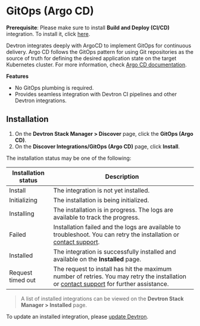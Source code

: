 # GitOps (Argo CD)

**Prerequisite**: Please make sure to install **Build and Deploy (CI/CD)** integration. To install it, click [here](build-and-deploy-ci-cd.md).

Devtron integrates deeply with ArgoCD to implement GitOps for continuous delivery. Argo CD follows the GitOps pattern for using Git repositories as the source of truth for defining the desired application state on the target Kubernetes cluster. For more information, check [Argo CD documentation](https://argo-cd.readthedocs.io/en/stable/).

**Features**

* No GitOps plumbing is required.
* Provides seamless integration with Devtron CI pipelines and other Devtron integrations.

## Installation

1. On the **Devtron Stack Manager > Discover** page, click the **GitOps (Argo CD)**.
2. On the **Discover Integrations/GitOps (Argo CD)** page, click **Install**.

The installation status may be one of the following:

| Installation status | Description                                                                                                                                                            |
| ------------------- | ---------------------------------------------------------------------------------------------------------------------------------------------------------------------- |
| Install             | The integration is not yet installed.                                                                                                                                  |
| Initializing        | The installation is being initialized.                                                                                                                                 |
| Installing          | The installation is in progress. The logs are available to track the progress.                                                                                         |
| Failed              | Installation failed and the logs are available to troubleshoot. You can retry the installation or [contact support](https://discord.devtron.ai/).                      |
| Installed           | The integration is successfully installed and available on the **Installed** page.                                                                                     |
| Request timed out   | The request to install has hit the maximum number of retries. You may retry the installation or [contact support](https://discord.devtron.ai/) for further assistance. |

> A list of installed integrations can be viewed on the **Devtron Stack Manager > Installed** page.

To update an installed integration, please [update Devtron](../../upgrade/upgrade-devtron-ui.md).
